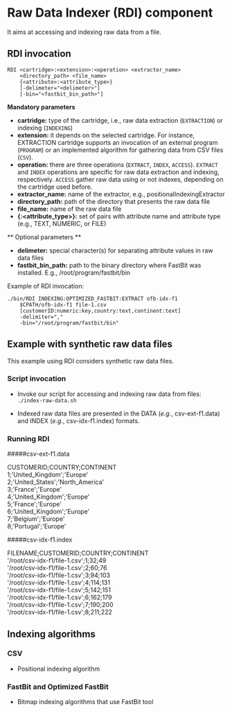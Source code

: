 # Raw Data Indexer (RDI) component

It aims at accessing and indexing raw data from a file. 

## RDI invocation

	RDI <cartridge>:<extension>:<operation> <extractor_name> 
		<directory_path> <file_name> 
		{<attribute>:<attribute_type>} 
		[-delimeter="<delimeter>"] 
		[-bin="<fastbit_bin_path>"]

**Mandatory parameters**

* **cartridge:** type of the cartridge, i.e., raw data extraction (`EXTRACTION`) or indexing (`INDEXING`)
* **extension:** it depends on the selected cartridge. For instance, EXTRACTION cartridge supports an invocation of an external program (`PROGRAM`) or an implemented algorithm for gathering data from CSV files (`CSV`).
* **operation:** there are three operations (`EXTRACT`, `INDEX`, `ACCESS`). `EXTRACT` and `INDEX` operations are specific for raw data extraction and indexing, respectively. `ACCESS` gather raw data using or not indexes, depending on the cartridge used before.
* **extractor_name:** name of the extractor, e.g., positionalIndexingExtractor
* **directory_path:** path of the directory that presents the raw data file
* **file_name:** name of the raw data file
* **{<attribute>:<attribute_type>}:** set of pairs with attribute name and attribute type (e.g., TEXT, NUMERIC, or FILE)

** Optional parameters **

* **delimeter:** special character(s) for separating attribute values in raw data files
* **fastbit_bin_path:** path to the binary directory where FastBit was installed. E.g., /root/program/fastbit/bin

Example of RDI invocation:

	./bin/RDI INDEXING:OPTIMIZED_FASTBIT:EXTRACT ofb-idx-f1 
		$CPATH/ofb-idx-f1 file-1.csv 
		[customerID:numeric:key,country:text,continent:text] 
		-delimiter="," 
		-bin="/root/program/fastbit/bin"


## Example with synthetic raw data files

This example using RDI considers synthetic raw data files.

### Script invocation

* Invoke our script for accessing and indexing raw data from files:
`./index-raw-data.sh`

* Indexed raw data files are presented in the DATA (<i>e.g.</i>, csv-ext-f1.data) and INDEX (<i>e.g.</i>, csv-idx-f1.index) formats.

### Running RDI

#####csv-ext-f1.data
> 
CUSTOMERID;COUNTRY;CONTINENT    
1;'United_Kingdom';'Europe'  
2;'United_States';'North_America'  
3;'France';'Europe'   
4;'United_Kingdom';'Europe'  
5;'France';'Europe'  
6;'United_Kingdom';'Europe'  
7;'Belgium';'Europe'  
8;'Portugal';'Europe'  

#####csv-idx-f1.index
> 
FILENAME;CUSTOMERID;COUNTRY;CONTINENT    
'/root/csv-idx-f1/file-1.csv';1;32;49  
'/root/csv-idx-f1/file-1.csv';2;60;76  
'/root/csv-idx-f1/file-1.csv';3;94;103  
'/root/csv-idx-f1/file-1.csv';4;114;131  
'/root/csv-idx-f1/file-1.csv';5;142;151  
'/root/csv-idx-f1/file-1.csv';6;162;179  
'/root/csv-idx-f1/file-1.csv';7;190;200  
'/root/csv-idx-f1/file-1.csv';8;211;222  

## Indexing algorithms
### CSV
* Positional indexing algorithm

### FastBit and Optimized FastBit
* Bitmap indexing algorithms that use FastBit tool